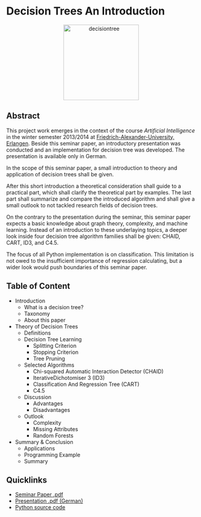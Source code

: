 Decision Trees An Introduction
=============
<p align="center" ><img src="https://raw.githubusercontent.com/michaeldorner/DecisionTrees/master/01_Seminar%20Paper/content/decisiontree.png" width="200px" alt="decisiontree" title="decisiontree"></p>


Abstract
--------------------
This project work emerges in the context of the course *Artificial Intelligence* in the winter semester 2013/2014 at [Friedrich-Alexander-University, Erlangen](http://www.fau.eu). Beside this seminar paper, an introductory presentation was conducted and an implementation for decision tree was developed. The presentation is available only in German.

In the scope of this seminar paper, a small introduction to theory and application of decision trees shall be given.

After this short introduction a theoretical consideration shall guide to a practical part, which shall clarify the theoretical part by examples. The last part shall summarize and compare the introduced algorithm and shall give a small outlook to not tackled research fields of decision trees.

On the contrary to the presentation during the seminar, this seminar paper expects a basic knowledge about graph theory, complexity, and machine learning. Instead of an introduction to these underlaying topics, a deeper look inside four decision tree algorithm families shall be given: CHAID, CART, ID3, and C4.5.

The focus of all Python implementation is on classification. This limitation is not owed to the insufficient importance of regression calculating, but a wider look would push boundaries of this seminar paper.


Table of Content
--------------------
* Introduction
  - What is a decision tree?
  - Taxonomy
  - About this paper
* Theory of Decision Trees
  - Definitions
  - Decision Tree Learning
      - Splitting Criterion
      - Stopping Criterion
      - Tree Pruning
  - Selected Algorithms
      - Chi-squared Automatic Interaction Detector (CHAID) 
      - IterativeDichotomiser 3 (ID3)
      - Classification And Regression Tree (CART) 
      - C4.5
  - Discussion
      - Advantages
      - Disadvantages
  - Outlook
      - Complexity
      - Missing Attributes
      - Random Forests
* Summary & Conclusion
  - Applications
  - Programming Example
  - Summary


Quicklinks
--------------------
* [Seminar Paper .pdf](https://raw.githubusercontent.com/michaeldorner/DecisionTrees/master/02_Praesentation/praesentation.pdf)
* [Presentation .pdf (German)](https://raw.githubusercontent.com/michaeldorner/DecisionTrees/master/02_Praesentation/praesentation.pdf)
* [Python source code](https://github.com/michaeldorner/DecisionTrees/tree/master/03_Python%20Code)

